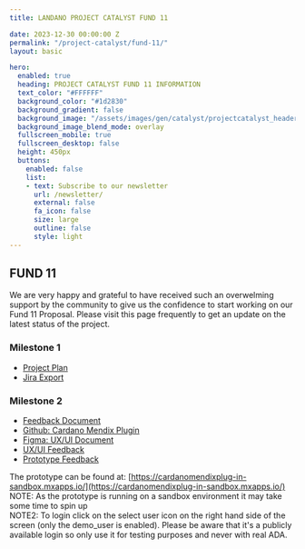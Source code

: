```yaml
---
title: LANDANO PROJECT CATALYST FUND 11

date: 2023-12-30 00:00:00 Z
permalink: "/project-catalyst/fund-11/"
layout: basic

hero:
  enabled: true
  heading: PROJECT CATALYST FUND 11 INFORMATION
  text_color: "#FFFFFF"
  background_color: "#1d2830"
  background_gradient: false
  background_image: "/assets/images/gen/catalyst/projectcatalyst_header.png"
  background_image_blend_mode: overlay
  fullscreen_mobile: true
  fullscreen_desktop: false
  height: 450px
  buttons:
    enabled: false
    list:
    - text: Subscribe to our newsletter
      url: /newsletter/
      external: false
      fa_icon: false
      size: large
      outline: false
      style: light
---
```


## FUND 11

We are very happy and grateful to have received such an overwelming support by the community to give us the confidence to start working on our Fund 11 Proposal. Please visit this page frequently to get an update on the latest status of the project.

### Milestone 1
* [Project Plan](/assets/downloads/2024/04/landano-fund-11-project-plan.pdf)
* [Jira Export](/assets/downloads/2024/05/20240513%20Cardano%20Mendix%20Plug-in%20Jira%20Export.pdf)


### Milestone 2
* [Feedback Document](/assets/downloads/2024/08/240827-Milestone-2-Feedback.pdf)
* [Github: Cardano Mendix Plugin](https://github.com/landano/cardano-mx-plugin)
* [Figma: UX/UI Document](https://www.figma.com/design/PorVRzst44LFr2f7UBAHv0/Cardano-Mendix-Plug-in?node-id=0-1&t=W1dKg07ZuCpiLhlv-1)
* [UX/UI Feedback](/assets/downloads/2024/08/Cardano-Mendix-Plug-in.xlsx)
* [Prototype Feedback](/assets/downloads/2024/08/FeedbackOverview.csv)

The prototype can be found at: [https://cardanomendixplug-in-sandbox.mxapps.io/](https://cardanomendixplug-in-sandbox.mxapps.io/)  
NOTE: As the prototype is running on a sandbox environment it may take some time to spin up  
NOTE2: To login click on the select user icon on the right hand side of the screen (only the demo_user is enabled). Please be aware that it's a publicly available login so only use it for testing purposes and never with real ADA.